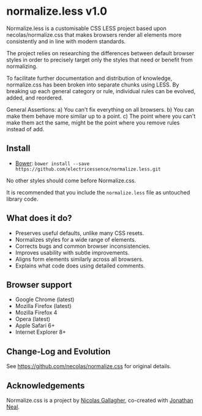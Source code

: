 # normalize.less v1.0

Normalize.less is a customisable CSS LESS project based upon necolas/normalize.css that makes browsers render all
elements more consistently and in line with modern standards.

The project relies on researching the differences between default browser
styles in order to precisely target only the styles that need or benefit from
normalizing.

To facilitate further documentation and distribution of knowledge, normalize.css has been broken into separate chunks using LESS.
By breaking up each general category or rule, individual rules can be evolved, added, and reordered.

General Assertions:
a) You can't fix everything on all browsers.
b) You can make them behave more similar up to a point.
c) The point where you can't make them act the same, might be the point where you remove rules instead of add.

## Install

* [Bower](http://bower.io/): `bower install --save https://github.com/electricessence/normalize.less.git`


No other styles should come before Normalize.css.

It is recommended that you include the `normalize.less` file as untouched
library code.

## What does it do?

* Preserves useful defaults, unlike many CSS resets.
* Normalizes styles for a wide range of elements.
* Corrects bugs and common browser inconsistencies.
* Improves usability with subtle improvements.
* Aligns form elements similarly across all browsers.
* Explains what code does using detailed comments.

## Browser support

* Google Chrome (latest)
* Mozilla Firefox (latest)
* Mozilla Firefox 4
* Opera (latest)
* Apple Safari 6+
* Internet Explorer 8+

## Change-Log and Evolution
See https://github.com/necolas/normalize.css for original details.

## Acknowledgements

Normalize.css is a project by [Nicolas Gallagher](https://github.com/necolas),
co-created with [Jonathan Neal](https://github.com/jonathantneal).

